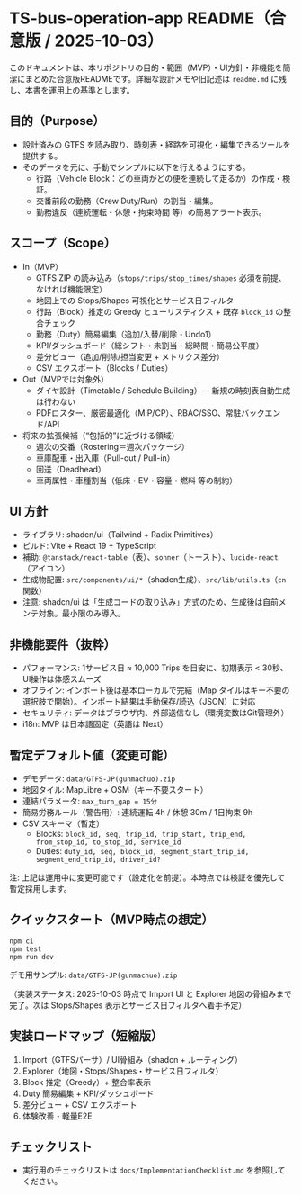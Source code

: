 ﻿# TS-bus-operation-app README（合意版 / 2025-10-03）

このドキュメントは、本リポジトリの目的・範囲（MVP）・UI方針・非機能を簡潔にまとめた合意版READMEです。詳細な設計メモや旧記述は `readme.md` に残し、本書を運用上の基準とします。

## 目的（Purpose）
- 設計済みの GTFS を読み取り、時刻表・経路を可視化・編集できるツールを提供する。
- そのデータを元に、手動でシンプルに以下を行えるようにする。
  - 行路（Vehicle Block：どの車両がどの便を連続して走るか）の作成・検証。
  - 交番前段の勤務（Crew Duty/Run）の割当・編集。
  - 勤務違反（連続運転・休憩・拘束時間 等）の簡易アラート表示。

## スコープ（Scope）
- In（MVP）
  - GTFS ZIP の読み込み（`stops/trips/stop_times/shapes` 必須を前提、なければ機能限定）
  - 地図上での Stops/Shapes 可視化とサービス日フィルタ
  - 行路（Block）推定の Greedy ヒューリスティクス + 既存 `block_id` の整合チェック
  - 勤務（Duty）簡易編集（追加/入替/削除・Undo1）
  - KPI/ダッシュボード（総シフト・未割当・総時間・簡易公平度）
  - 差分ビュー（追加/削除/担当変更 + メトリクス差分）
  - CSV エクスポート（Blocks / Duties）
- Out（MVPでは対象外）
  - ダイヤ設計（Timetable / Schedule Building）— 新規の時刻表自動生成は行わない
  - PDFロスター、厳密最適化（MIP/CP）、RBAC/SSO、常駐バックエンド/API
- 将来の拡張候補（“包括的”に近づける領域）
  - 週次の交番（Rostering＝週次パッケージ）
  - 車庫配車・出入庫（Pull-out / Pull-in）
  - 回送（Deadhead）
  - 車両属性・車種割当（低床・EV・容量・燃料 等の制約）

## UI 方針
- ライブラリ: shadcn/ui（Tailwind + Radix Primitives）
- ビルド: Vite + React 19 + TypeScript
- 補助: `@tanstack/react-table`（表）、`sonner`（トースト）、`lucide-react`（アイコン）
- 生成物配置: `src/components/ui/*`（shadcn生成）、`src/lib/utils.ts`（`cn` 関数）
- 注意: shadcn/ui は「生成コードの取り込み」方式のため、生成後は自前メンテ対象。最小限のみ導入。

## 非機能要件（抜粋）
- パフォーマンス: 1サービス日 ≈ 10,000 Trips を目安に、初期表示 < 30秒、UI操作は体感スムーズ
- オフライン: インポート後は基本ローカルで完結（Map タイルはキー不要の選択肢で開始）。インポート結果は手動保存/読込（JSON）に対応
- セキュリティ: データはブラウザ内、外部送信なし（環境変数はGit管理外）
- i18n: MVP は日本語固定（英語は Next）

## 暫定デフォルト値（変更可能）
- デモデータ: `data/GTFS-JP(gunmachuo).zip`
- 地図タイル: MapLibre + OSM（キー不要スタート）
- 連結パラメータ: `max_turn_gap = 15分`
- 簡易労務ルール（警告用）: 連続運転 4h / 休憩 30m / 1日拘束 9h
- CSV スキーマ（暫定）
  - Blocks: `block_id, seq, trip_id, trip_start, trip_end, from_stop_id, to_stop_id, service_id`
  - Duties: `duty_id, seq, block_id, segment_start_trip_id, segment_end_trip_id, driver_id?`

注: 上記は運用中に変更可能です（設定化を前提）。本時点では検証を優先して暫定採用します。

## クイックスタート（MVP時点の想定）
```
npm ci
npm test
npm run dev
```
デモ用サンプル: `data/GTFS-JP(gunmachuo).zip`

（実装ステータス: 2025-10-03 時点で Import UI と Explorer 地図の骨組みまで完了。次は Stops/Shapes 表示とサービス日フィルタへ着手予定）

## 実装ロードマップ（短縮版）
1) Import（GTFSパーサ）/ UI骨組み（shadcn + ルーティング）
2) Explorer（地図・Stops/Shapes・サービス日フィルタ）
3) Block 推定（Greedy）+ 整合率表示
4) Duty 簡易編集 + KPI/ダッシュボード
5) 差分ビュー + CSV エクスポート
6) 体験改善・軽量E2E

## チェックリスト
- 実行用のチェックリストは `docs/ImplementationChecklist.md` を参照してください。

